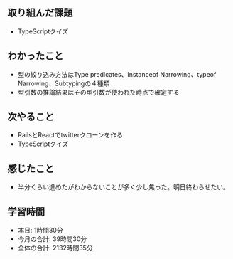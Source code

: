 ## 取り組んだ課題
- TypeScriptクイズ
## わかったこと
- 型の絞り込み方法はType predicates、Instanceof Narrowing、typeof Narrowing、Subtypingの４種類
- 型引数の推論結果はその型引数が使われた時点で確定する
## 次やること
- RailsとReactでtwitterクローンを作る
- TypeScriptクイズ
## 感じたこと
- 半分くらい進めたがわからないことが多く少し焦った。明日終わらせたい。
## 学習時間
- 本日: 1時間30分
- 今月の合計: 39時間30分
- 全体の合計: 2132時間35分

